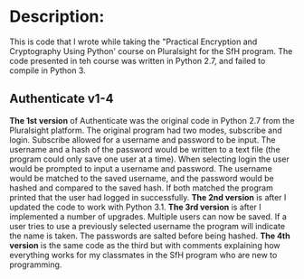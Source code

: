 # Description:
This is code that I wrote while taking the "Practical Encryption and Cryptography Using Python' course on Pluralsight for the SfH program. The code presented in teh course was written in Python 2.7, and failed to compile in Python 3. 

## Authenticate v1-4
**The 1st version** of Authenticate was the original code in Python 2.7 from the Pluralsight platform. The original program had two modes, subscribe and login. Subscribe allowed for a username and password to be input. The username and a hash of the password would be written to a text file (the program could only save one user at a time). When selecting login the user would be prompted to input a username and password. The username would be matched to the saved username, and the password would be hashed and compared to the saved hash. If both matched the program printed that the user had logged in successfully.
**The 2nd version** is after I updated the code to work with Python 3.1.
**The 3rd version** is after I implemented a number of upgrades. Multiple users can now be saved. If a user tries to use a previously selected username the program will indicate the name is taken. The passwords are salted before being hashed. 
**The 4th version** is the same code as the third but with comments explaining how everything works for my classmates in the SfH program who are new to programming.
